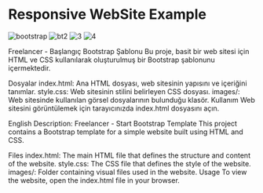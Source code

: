 # Responsive WebSite Example
![bootstrap](https://github.com/receppzz/Responsive_Website_Example/assets/135069827/6e0ab6c2-aca1-4880-b52f-77d735e9a27a)
![bt2](https://github.com/receppzz/Responsive_Website_Example/assets/135069827/5a46cf8c-589c-4572-85a2-629267ed5293)
![3](https://github.com/receppzz/Responsive_Website_Example/assets/135069827/2115ba34-234b-4960-b3cc-27da4cdd2051)
![4](https://github.com/receppzz/Responsive_Website_Example/assets/135069827/936ee964-0e0c-4cd1-aeec-d31887a679c8)






Freelancer - Başlangıç Bootstrap Şablonu
Bu proje, basit bir web sitesi için HTML ve CSS kullanılarak oluşturulmuş bir Bootstrap şablonunu içermektedir.

Dosyalar
index.html: Ana HTML dosyası, web sitesinin yapısını ve içeriğini tanımlar.
style.css: Web sitesinin stilini belirleyen CSS dosyası.
images/: Web sitesinde kullanılan görsel dosyalarının bulunduğu klasör.
Kullanım
Web sitesini görüntülemek için tarayıcınızda index.html dosyasını açın.

English Description:
Freelancer - Start Bootstrap Template
This project contains a Bootstrap template for a simple website built using HTML and CSS.

Files
index.html: The main HTML file that defines the structure and content of the website.
style.css: The CSS file that defines the style of the website.
images/: Folder containing visual files used in the website.
Usage
To view the website, open the index.html file in your browser.

